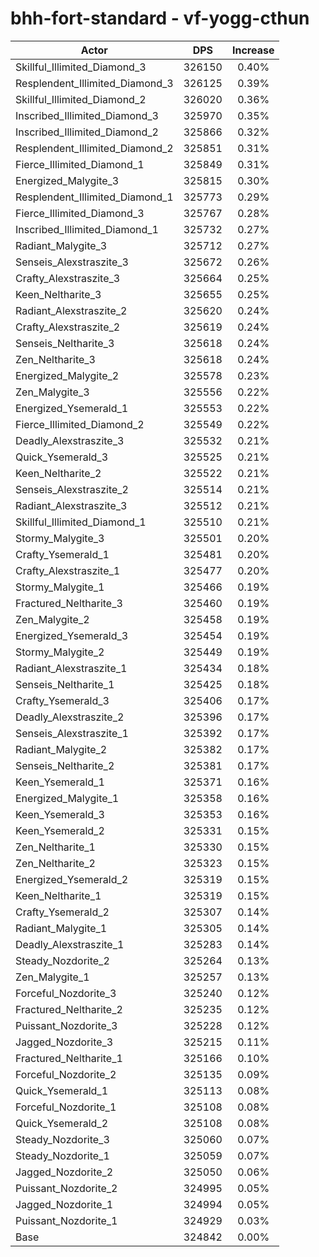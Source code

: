 # bhh-fort-standard - vf-yogg-cthun
| Actor | DPS | Increase |
|---|:---:|:---:|
|Skillful_Illimited_Diamond_3|326150|0.40%|
|Resplendent_Illimited_Diamond_3|326125|0.39%|
|Skillful_Illimited_Diamond_2|326020|0.36%|
|Inscribed_Illimited_Diamond_3|325970|0.35%|
|Inscribed_Illimited_Diamond_2|325866|0.32%|
|Resplendent_Illimited_Diamond_2|325851|0.31%|
|Fierce_Illimited_Diamond_1|325849|0.31%|
|Energized_Malygite_3|325815|0.30%|
|Resplendent_Illimited_Diamond_1|325773|0.29%|
|Fierce_Illimited_Diamond_3|325767|0.28%|
|Inscribed_Illimited_Diamond_1|325732|0.27%|
|Radiant_Malygite_3|325712|0.27%|
|Senseis_Alexstraszite_3|325672|0.26%|
|Crafty_Alexstraszite_3|325664|0.25%|
|Keen_Neltharite_3|325655|0.25%|
|Radiant_Alexstraszite_2|325620|0.24%|
|Crafty_Alexstraszite_2|325619|0.24%|
|Senseis_Neltharite_3|325618|0.24%|
|Zen_Neltharite_3|325618|0.24%|
|Energized_Malygite_2|325578|0.23%|
|Zen_Malygite_3|325556|0.22%|
|Energized_Ysemerald_1|325553|0.22%|
|Fierce_Illimited_Diamond_2|325549|0.22%|
|Deadly_Alexstraszite_3|325532|0.21%|
|Quick_Ysemerald_3|325525|0.21%|
|Keen_Neltharite_2|325522|0.21%|
|Senseis_Alexstraszite_2|325514|0.21%|
|Radiant_Alexstraszite_3|325512|0.21%|
|Skillful_Illimited_Diamond_1|325510|0.21%|
|Stormy_Malygite_3|325501|0.20%|
|Crafty_Ysemerald_1|325481|0.20%|
|Crafty_Alexstraszite_1|325477|0.20%|
|Stormy_Malygite_1|325466|0.19%|
|Fractured_Neltharite_3|325460|0.19%|
|Zen_Malygite_2|325458|0.19%|
|Energized_Ysemerald_3|325454|0.19%|
|Stormy_Malygite_2|325449|0.19%|
|Radiant_Alexstraszite_1|325434|0.18%|
|Senseis_Neltharite_1|325425|0.18%|
|Crafty_Ysemerald_3|325406|0.17%|
|Deadly_Alexstraszite_2|325396|0.17%|
|Senseis_Alexstraszite_1|325392|0.17%|
|Radiant_Malygite_2|325382|0.17%|
|Senseis_Neltharite_2|325381|0.17%|
|Keen_Ysemerald_1|325371|0.16%|
|Energized_Malygite_1|325358|0.16%|
|Keen_Ysemerald_3|325353|0.16%|
|Keen_Ysemerald_2|325331|0.15%|
|Zen_Neltharite_1|325330|0.15%|
|Zen_Neltharite_2|325323|0.15%|
|Energized_Ysemerald_2|325319|0.15%|
|Keen_Neltharite_1|325319|0.15%|
|Crafty_Ysemerald_2|325307|0.14%|
|Radiant_Malygite_1|325305|0.14%|
|Deadly_Alexstraszite_1|325283|0.14%|
|Steady_Nozdorite_2|325264|0.13%|
|Zen_Malygite_1|325257|0.13%|
|Forceful_Nozdorite_3|325240|0.12%|
|Fractured_Neltharite_2|325235|0.12%|
|Puissant_Nozdorite_3|325228|0.12%|
|Jagged_Nozdorite_3|325215|0.11%|
|Fractured_Neltharite_1|325166|0.10%|
|Forceful_Nozdorite_2|325135|0.09%|
|Quick_Ysemerald_1|325113|0.08%|
|Forceful_Nozdorite_1|325108|0.08%|
|Quick_Ysemerald_2|325108|0.08%|
|Steady_Nozdorite_3|325060|0.07%|
|Steady_Nozdorite_1|325059|0.07%|
|Jagged_Nozdorite_2|325050|0.06%|
|Puissant_Nozdorite_2|324995|0.05%|
|Jagged_Nozdorite_1|324994|0.05%|
|Puissant_Nozdorite_1|324929|0.03%|
|Base|324842|0.00%|
